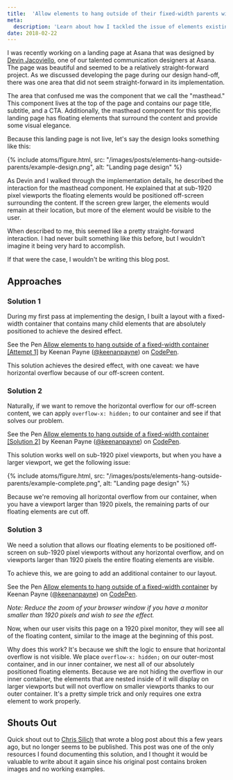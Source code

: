 ```yaml
---
title:  'Allow elements to hang outside of their fixed-width parents without scrollbars'
meta: 
  description: 'Learn about how I tackled the issue of elements existing outside of a fixed-width parent using CSS.'
date: 2018-02-22
---
```


I was recently working on a landing page at Asana that was designed by [Devin Jacoviello](http://jacoviello.com/), one of our talented communication designers at Asana. The page was beautiful and seemed to be a relatively straight-forward project. As we discussed developing the page during our design hand-off, there was one area that did not seem straight-forward in its implementation.

The area that confused me was the component that we call the "masthead." This component lives at the top of the page and contains our page title, subtitle, and a CTA. Additionally, the masthead component for this specific landing page has floating elements that surround the content and provide some visual elegance.

Because this landing page is not live, let's say the design looks something like this:

{% include atoms/figure.html, src: "/images/posts/elements-hang-outside-parents/example-design.png", alt: "Landing page design" %}

As Devin and I walked through the implementation details, he described the interaction for the masthead component. He explained that at sub-1920 pixel viewports the floating elements would be positioned off-screen surrounding the content. If the screen grew larger, the elements would remain at their location, but more of the element would be visible to the user.

When described to me, this seemed like a pretty straight-forward interaction. I had never built something like this before, but I wouldn't imagine it being very hard to accomplish.

If that were the case, I wouldn't be writing this blog post.

## Approaches

### Solution 1

During my first pass at implementing the design, I built a layout with a fixed-width container that contains many child elements that are absolutely positioned to achieve the desired effect.

<p data-height="500" data-theme-id="dark" data-slug-hash="a4d4d78c334a82834eec8a23d1aa94a3" data-default-tab="result" data-user="keenanpayne" data-embed-version="2" data-pen-title="Allow elements to hang outside of a fixed-width container [Attempt 1]" class="codepen">See the Pen <a href="https://codepen.io/keenanpayne/pen/a4d4d78c334a82834eec8a23d1aa94a3/">Allow elements to hang outside of a fixed-width container [Attempt 1]</a> by Keenan Payne (<a href="https://codepen.io/keenanpayne">@keenanpayne</a>) on <a href="https://codepen.io">CodePen</a>.</p>
<script async src="https://static.codepen.io/assets/embed/ei.js"></script>

This solution achieves the desired effect, with one caveat: we have horizontal overflow because of our off-screen content.

### Solution 2

Naturally, if we want to remove the horizontal overflow for our off-screen content, we can apply `overflow-x: hidden;` to our container and see if that solves our problem.

<p data-height="500" data-theme-id="dark" data-slug-hash="f61d113cfe2f39438c845b32e3e90c73" data-default-tab="result" data-user="keenanpayne" data-embed-version="2" data-pen-title="Allow elements to hang outside of a fixed-width container [Solution 2]" class="codepen">See the Pen <a href="https://codepen.io/keenanpayne/pen/f61d113cfe2f39438c845b32e3e90c73/">Allow elements to hang outside of a fixed-width container [Solution 2]</a> by Keenan Payne (<a href="https://codepen.io/keenanpayne">@keenanpayne</a>) on <a href="https://codepen.io">CodePen</a>.</p>

This solution works well on sub-1920 pixel viewports, but when you have a larger viewport, we get the following issue:

{% include atoms/figure.html, src: "/images/posts/elements-hang-outside-parents/example-complete.png", alt: "Landing page design" %}

Because we're removing all horizontal overflow from our container, when you have a viewport larger than 1920 pixels, the remaining parts of our floating elements are cut off.

### Solution 3

We need a solution that allows our floating elements to be positioned off-screen on sub-1920 pixel viewports without any horizontal overflow, and on viewports larger than 1920 pixels the entire floating elements are visible.

To achieve this, we are going to add an additional container to our layout.

<p data-height="600" data-theme-id="dark" data-slug-hash="321f001ab7cfd3ba9b696192cba6614c" data-default-tab="result" data-user="keenanpayne" data-embed-version="2" data-pen-title="Allow elements to hang outside of a fixed-width container" class="codepen">See the Pen <a href="https://codepen.io/keenanpayne/pen/321f001ab7cfd3ba9b696192cba6614c/">Allow elements to hang outside of a fixed-width container</a> by Keenan Payne (<a href="https://codepen.io/keenanpayne">@keenanpayne</a>) on <a href="https://codepen.io">CodePen</a>.</p>

_Note: Reduce the zoom of your browser window if you have a monitor smaller than 1920 pixels and wish to see the effect._

Now, when our user visits this page on a 1920 pixel monitor, they will see all of the floating content, similar to the image at the beginning of this post.

Why does this work? It's because we shift the logic to ensure that horizontal overflow is not visible. We place `overflow-x: hidden;` on our outer-most container, and in our inner container, we nest all of our absolutely positioned floating elements. Because we are not hiding the overflow in our inner container, the elements that are nested inside of it will display on larger viewports but will not overflow on smaller viewports thanks to our outer container. It's a pretty simple trick and only requires one extra element to work properly.

## Shouts Out

Quick shout out to [Chris Silich](https://chrissilich.com/) that wrote a blog post about this a few years ago, but no longer seems to be published. This post was one of the only resources I found documenting this solution, and I thought it would be valuable to write about it again since his original post contains broken images and no working examples.
